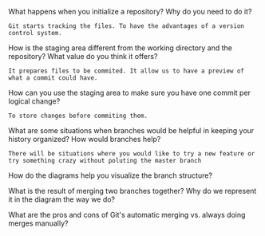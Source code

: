 What happens when you initialize a repository? Why do you need to do it?

    Git starts tracking the files. To have the advantages of a version control system.

How is the staging area different from the working directory and the repository?
What value do you think it offers?
    
    It prepares files to be commited. It allow us to have a preview of what a commit could have.

How can you use the staging area to make sure you have one commit per logical
change?
  
    To store changes before commiting them.

What are some situations when branches would be helpful in keeping your history
organized? How would branches help?

    There will be situations where you would like to try a new feature or try something crazy without poluting the master branch

How do the diagrams help you visualize the branch structure?

What is the result of merging two branches together? Why do we represent it in
the diagram the way we do?

What are the pros and cons of Git's automatic merging vs. always doing merges
manually?
